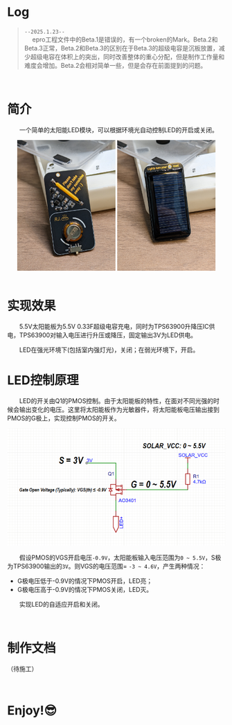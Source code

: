 # Log
>
>
>
>`--2025.1.23--`<br>
&emsp; epro工程文件中的Beta.1是错误的，有一个broken的Mark。Beta.2和Beta.3正常，Beta.2和Beta.3的区别在于Beta.3的超级电容是沉板放置，减少超级电容在体积上的突出，同时改善整体的重心分配，但是制作工作量和难度会增加。Beta.2会相对简单一些，但是会存在前面提到的问题。

<br>

# 简介
&emsp;&emsp;一个简单的太阳能LED模块，可以根据环境光自动控制LED的开启或关闭。
<br>

<center class ='img'>
<img title="front" src="images/show9.jpg" width = 45%>
<img title="rear" src="images/show10.jpg" width = 45%>
</center>
<br>


# 实现效果
&emsp;&emsp;5.5V太阳能板为5.5V 0.33F超级电容充电，同时为TPS63900升降压IC供电，TPS63900对输入电压进行升压或降压，固定输出3V为LED供电。
<br>

&emsp;&emsp;LED在强光环境下(包括室内强灯光)，关闭；在弱光环境下，开启。

# LED控制原理
&emsp;&emsp;LED的开关由Q1的PMOS控制。由于太阳能板的特性，在面对不同光强的时候会输出变化的电压。这里将太阳能板作为光敏器件，将太阳能板电压输出接到PMOS的G极上，实现控制PMOS的开关。


![](images/pmos_opening_condition.png)
<br>

&emsp;&emsp;假设PMOS的VGS开启电压`-0.9V`，太阳能板输入电压范围为`0 ~ 5.5V`，S极为TPS63900输出的`3V`。则VGS的电压范围= `-3 ~ 4.6V`，产生两种情况：
&emsp;
+ G极电压低于-0.9V的情况下PMOS开启，LED亮；
+ G极电压高于-0.9V的情况下PMOS关闭，LED灭。


&emsp;&emsp;实现LED的自适应开启和关闭。

<br>

# 制作文档
（待施工）

<br>

# Enjoy!😎





